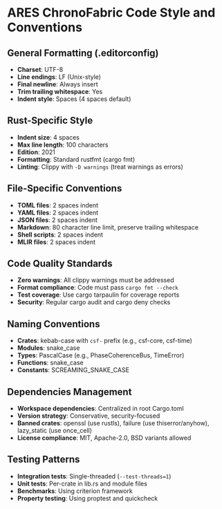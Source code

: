# ARES ChronoFabric Code Style and Conventions

## General Formatting (.editorconfig)
- **Charset**: UTF-8
- **Line endings**: LF (Unix-style)
- **Final newline**: Always insert
- **Trim trailing whitespace**: Yes
- **Indent style**: Spaces (4 spaces default)

## Rust-Specific Style
- **Indent size**: 4 spaces
- **Max line length**: 100 characters
- **Edition**: 2021
- **Formatting**: Standard rustfmt (cargo fmt)
- **Linting**: Clippy with `-D warnings` (treat warnings as errors)

## File-Specific Conventions
- **TOML files**: 2 spaces indent
- **YAML files**: 2 spaces indent  
- **JSON files**: 2 spaces indent
- **Markdown**: 80 character line limit, preserve trailing whitespace
- **Shell scripts**: 2 spaces indent
- **MLIR files**: 2 spaces indent

## Code Quality Standards
- **Zero warnings**: All clippy warnings must be addressed
- **Format compliance**: Code must pass `cargo fmt --check`
- **Test coverage**: Use cargo tarpaulin for coverage reports
- **Security**: Regular cargo audit and cargo deny checks

## Naming Conventions
- **Crates**: kebab-case with `csf-` prefix (e.g., csf-core, csf-time)
- **Modules**: snake_case
- **Types**: PascalCase (e.g., PhaseCoherenceBus, TimeError)
- **Functions**: snake_case
- **Constants**: SCREAMING_SNAKE_CASE

## Dependencies Management
- **Workspace dependencies**: Centralized in root Cargo.toml
- **Version strategy**: Conservative, security-focused
- **Banned crates**: openssl (use rustls), failure (use thiserror/anyhow), lazy_static (use once_cell)
- **License compliance**: MIT, Apache-2.0, BSD variants allowed

## Testing Patterns
- **Integration tests**: Single-threaded (`--test-threads=1`)
- **Unit tests**: Per-crate in lib.rs and module files
- **Benchmarks**: Using criterion framework
- **Property testing**: Using proptest and quickcheck